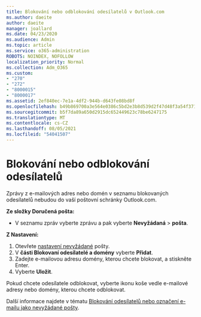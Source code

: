 ```yaml
---
title: Blokování nebo odblokování odesílatelů v Outlook.com
ms.author: daeite
author: daeite
manager: joallard
ms.date: 04/23/2020
ms.audience: Admin
ms.topic: article
ms.service: o365-administration
ROBOTS: NOINDEX, NOFOLLOW
localization_priority: Normal
ms.collection: Adm_O365
ms.custom:
- "270"
- "272"
- "8000015"
- "8000017"
ms.assetid: 2ef840ec-7e1a-4df2-944b-d643fe08bd8f
ms.openlocfilehash: b49b869700a3e564e0386c5bd2e3b8d539d2f47d48f3a54f3718c770ccc9a0bd
ms.sourcegitcommit: b5f7da89a650d2915dc652449623c78be6247175
ms.translationtype: MT
ms.contentlocale: cs-CZ
ms.lasthandoff: 08/05/2021
ms.locfileid: "54041507"
---
```

# <a name="block-or-unblock-senders"></a>Blokování nebo odblokování odesílatelů

Zprávy z e-mailových adres nebo domén v seznamu blokovaných odesílatelů nebudou do vaší poštovní schránky Outlook.com.

**Ze složky Doručená pošta:**

- V seznamu zpráv vyberte zprávu a pak vyberte **Nevyžádaná**  >  **pošta**.

**Z Nastavení:**

1. Otevřete [nastavení nevyžádané](https://outlook.live.com/mail/options/mail/junkEmail) pošty.
2. V **části Blokovaní odesílatelé a domény** vyberte **Přidat**.
3. Zadejte e-mailovou adresu domény, kterou chcete blokovat, a stiskněte Enter.
4. Vyberte **Uložit**.

Pokud chcete odesílatele odblokovat, vyberte ikonu koše vedle e-mailové adresy nebo domény, kterou chcete odblokovat.

Další informace najdete v tématu [Blokování odesílatelů nebo označení e-mailu jako nevyžádané pošty](https://support.office.com/article/a3ece97b-82f8-4a5e-9ac3-e92fa6427ae4?wt.mc_id=Office_Outlook_com_Alchemy).
